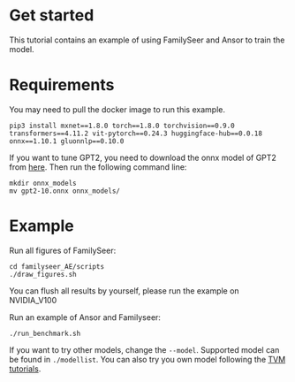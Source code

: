 # Get started 
This tutorial contains an example of using FamilySeer and Ansor to train the model.

# Requirements
You may need to pull the docker image to run this example.
```
pip3 install mxnet==1.8.0 torch==1.8.0 torchvision==0.9.0 transformers==4.11.2 vit-pytorch==0.24.3 huggingface-hub==0.0.18 onnx==1.10.1 gluonnlp==0.10.0
```
If you want to tune GPT2, you need to download the onnx model of GPT2 from [here](https://github.com/onnx/models/blob/master/text/machine_comprehension/gpt-2/model/gpt2-10.onnx). 
Then run the following command line:
```
mkdir onnx_models
mv gpt2-10.onnx onnx_models/
```

# Example
[guide-level-explanation]: #guide-level-explanation
Run all figures of FamilySeer:
```
cd familyseer_AE/scripts
./draw_figures.sh
```
You can flush all results by yourself, please run the example on NVIDIA_V100

Run an example of Ansor and Familyseer:
```
./run_benchmark.sh
```
If you want to try other models, change the `--model`. Supported model can be found in `./modellist`. You can also try you own model following the [TVM tutorials](https://tvm.apache.org/docs/how_to/compile_models/index.html).
